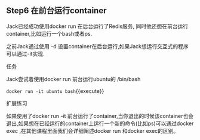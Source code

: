 ## Step6 在前台运行container

Jack已经成功使用docker run 在后台运行了Redis服务, 同时他还想在前台运行container,比如运行一个bash或者ps.

之前Jack通过使用 -d 设置container在后台运行,如果Jack想运行交互式的程序 可以通过-it实现.

任务

Jack尝试着使用docker run 前台运行ubuntu的 /bin/bash

`docker run -it ubuntu bash`{{execute}} 


扩展练习

如果使用了docker run -it 前台运行了container,当你退出的时候该container也会退出,如果想在已经运行的container上运行一个新的命令(比如ps)可以通过docker exec ,在其他课程里面我们会详细阐述docker run 和docker exec的区别。